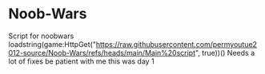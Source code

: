 # Noob-Wars
Script for noobwars
loadstring(game:HttpGet("https://raw.githubusercontent.com/permyoutue2012-source/Noob-Wars/refs/heads/main/Main%20script", true))()
Needs a lot of fixes be patient with me this was day 1
